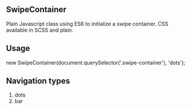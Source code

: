 ## SwipeContainer

Plain Javascript class using ES6 to initialize a swipe container.
CSS available in SCSS and plain.

## Usage

new SwipeContainer(document.querySelector('.swipe-container'), 'dots');

## Navigation types

1. dots
2. bar

